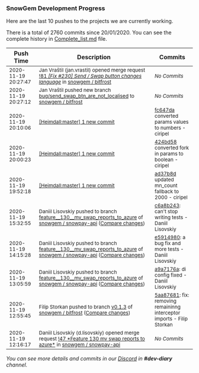 
### SnowGem Development Progress

Here are the last 10 pushes to the projects we are currently working.

There is a total of 2760 commits since 20/01/2020. You can see the complete history in
 [Complete_list.md](Complete_list.md) file.

| Push Time | Description | Commits |
| --- | --- | --- |
| <sub>2020-11-19 20:27:47</sub> | <sub>Jan Vraštil (jan.vrastil) opened merge request [!81 *[Fix #230] Send / Swap button changes language*](https://gitlab.com/snowgem/bitfrost/-/merge_requests/81) in [snowgem / bitfrost](https://gitlab.com/snowgem/bitfrost)</sub> | <sub>_No Commits_</sub> |
| <sub>2020-11-19 20:27:12</sub> | <sub>Jan Vraštil pushed new branch [bug/send\_swap\_btn\_are\_not\_localised](https://gitlab.com/snowgem/bitfrost/commits/bug/send_swap_btn_are_not_localised) to [snowgem / bitfrost](https://gitlab.com/snowgem/bitfrost)</sub> | <sub>_No Commits_</sub> |
| <sub>2020-11-19 20:10:06</sub> | <sub>[[Heimdall:master] 1 new commit](https://github.com/ciripel/Heimdall/commit/fc647daeac847326715bb211ddb8a80474787aa6)</sub> | <sub>[fc647da](https://github.com/ciripel/Heimdall/commit/fc647daeac847326715bb211ddb8a80474787aa6) converted params values to numbers - ciripel</sub> |
| <sub>2020-11-19 20:00:23</sub> | <sub>[[Heimdall:master] 1 new commit](https://github.com/ciripel/Heimdall/commit/424bd587ad241a4ea8ddac049a657e761dd1d068)</sub> | <sub>[424bd58](https://github.com/ciripel/Heimdall/commit/424bd587ad241a4ea8ddac049a657e761dd1d068) converted fork in params to boolean - ciripel</sub> |
| <sub>2020-11-19 19:52:18</sub> | <sub>[[Heimdall:master] 1 new commit](https://github.com/ciripel/Heimdall/commit/ad37b8d66a413ca489eca0528f0833ec82915355)</sub> | <sub>[ad37b8d](https://github.com/ciripel/Heimdall/commit/ad37b8d66a413ca489eca0528f0833ec82915355) updated mn_count fallback to 2000 - ciripel</sub> |
| <sub>2020-11-19 15:32:55</sub> | <sub>Daniil Lisovskiy pushed to branch [feature\_\_130\_\_mv\_swap\_reports\_to\_azure](https://gitlab.com/snowgem/snowpay-api/commits/feature__130__mv_swap_reports_to_azure) of [snowgem / snowpay\-api](https://gitlab.com/snowgem/snowpay-api) ([Compare changes](https://gitlab.com/snowgem/snowpay-api/compare/e59149807fcb3eaeffb8556bd5bb236be28d4491...c6a8b243f98b34318b55cd63f5e3490fa9352769))</sub> | <sub>[c6a8b243](https://gitlab.com/snowgem/snowpay-api/-/commit/c6a8b243f98b34318b55cd63f5e3490fa9352769): can't stop writing tests - Daniil Lisovskiy</sub> |
| <sub>2020-11-19 14:15:28</sub> | <sub>Daniil Lisovskiy pushed to branch [feature\_\_130\_\_mv\_swap\_reports\_to\_azure](https://gitlab.com/snowgem/snowpay-api/commits/feature__130__mv_swap_reports_to_azure) of [snowgem / snowpay\-api](https://gitlab.com/snowgem/snowpay-api) ([Compare changes](https://gitlab.com/snowgem/snowpay-api/compare/a9a7176a5051d170e058a53edb89379d4a95c01d...e59149807fcb3eaeffb8556bd5bb236be28d4491))</sub> | <sub>[e5914980](https://gitlab.com/snowgem/snowpay-api/-/commit/e59149807fcb3eaeffb8556bd5bb236be28d4491): a bug fix and more tests - Daniil Lisovskiy</sub> |
| <sub>2020-11-19 13:05:59</sub> | <sub>Daniil Lisovskiy pushed to branch [feature\_\_130\_\_mv\_swap\_reports\_to\_azure](https://gitlab.com/snowgem/snowpay-api/commits/feature__130__mv_swap_reports_to_azure) of [snowgem / snowpay\-api](https://gitlab.com/snowgem/snowpay-api) ([Compare changes](https://gitlab.com/snowgem/snowpay-api/compare/04be3f1cfd158ccc6ca75865dbd500361c5d9ce0...a9a7176a5051d170e058a53edb89379d4a95c01d))</sub> | <sub>[a9a7176a](https://gitlab.com/snowgem/snowpay-api/-/commit/a9a7176a5051d170e058a53edb89379d4a95c01d): di config fixed - Daniil Lisovskiy</sub> |
| <sub>2020-11-19 12:55:45</sub> | <sub>Filip Storkan pushed to branch [v0\.1\.3](https://gitlab.com/snowgem/bitfrost/commits/v0.1.3) of [snowgem / bitfrost](https://gitlab.com/snowgem/bitfrost) ([Compare changes](https://gitlab.com/snowgem/bitfrost/compare/3d366a6d634910c7d1fc9c8480dad53fc6fe8860...5aa876811fc18126ff093622c85aa0d7ea1c394d))</sub> | <sub>[5aa87681](https://gitlab.com/snowgem/bitfrost/-/commit/5aa876811fc18126ff093622c85aa0d7ea1c394d): fix: removing remaininng interceptor imports - Filip Storkan</sub> |
| <sub>2020-11-19 12:16:17</sub> | <sub>Daniil Lisovskiy (d.lisovskiy) opened merge request [\!47 \*Feature  130  mv swap reports to azure\*](https://gitlab.com/snowgem/snowpay-api/-/merge_requests/47) in [snowgem / snowpay\-api](https://gitlab.com/snowgem/snowpay-api)</sub> | <sub>_No Commits_</sub> |

_You can see more details and commits in our [Discord](https://discord.gg/zumGnbg) in **#dev-diary** channel._
